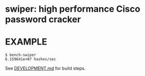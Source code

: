 # swiper: high performance Cisco password cracker

# EXAMPLE

```console
$ bench-swiper
6.159641e+07 hashes/sec
```

See [DEVELOPMENT.md](DEVELOPMENT.md) for build steps.
